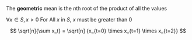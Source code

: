 The **geometric** mean is the $n$th root of the product of all the values

$\forall x \in S, x > 0$
For All $x$ in $S$, $x$ must be greater than 0

$$
\sqrt[n]{\sum x_t} = \sqrt[n] {x_{t=0} \times x_{t=1} \times x_{t=2}}
$$